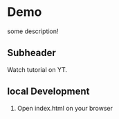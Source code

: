 # Demo 

some description!

## Subheader

Watch tutorial on YT.

## local Development

1. Open index.html on your browser
